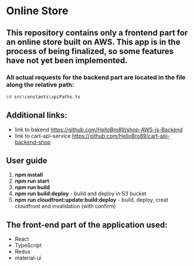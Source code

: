 # Online Store

## This repository contains only a frontend part for an online store built on AWS. This app is in the process of being finalized, so some features have not yet been implemented.

### All actual requests for the backend part are located in the file along the relative path:
```bash
cd src\constants\apiPaths.ts
```

## Additional links:
- link to bakend https://github.com/HelloBro89/shop-AWS-js-Backend
- link to cart-api-service https://github.com/HelloBro89/cart-api-backend-shop

## User guide

1. **npm install**
2. **npm run start** 
3. **npm run build** 
4. **npm run build:deploy** - build and deploy in S3 bucket
5. **npm run cloudfront:update:build:deploy** - build, deploy, creat cloudfront and invalidation (with confirm)

## The front-end part of the application used:
- React
- TypeScript
- Redux
- material-ui

